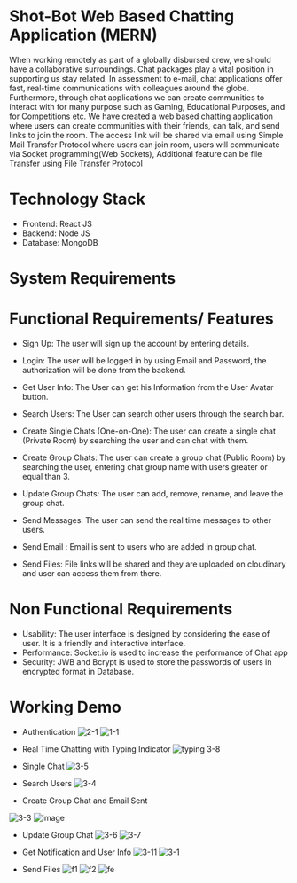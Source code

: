 # Shot-Bot Web Based Chatting Application (MERN) 
When working remotely as part of a globally disbursed crew, 
we should have a collaborative surroundings. Chat packages 
play a vital position in supporting us stay related. In assessment 
to e-mail, chat applications offer fast, real-time 
communications with colleagues around the globe. 
Furthermore, through chat applications we can create 
communities to interact with for many purpose such as 
Gaming, Educational Purposes, and for Competitions etc. We 
have created a web based chatting application where users can 
create communities with their friends, can talk, and send links 
to join the room. The access link will be shared via email using 
Simple Mail Transfer Protocol where users can join room, users 
will communicate via Socket programming(Web Sockets), 
Additional feature can be file Transfer using File Transfer 
Protocol

# Technology Stack
  * Frontend: React JS
  * Backend:  Node JS
  * Database: MongoDB
  
# System Requirements
# Functional Requirements/ Features

* Sign Up: The user will sign up the account by entering 
    details.
  
* Login: The user will be logged in by using Email and 
    Password, the authorization will be done from the 
    backend.
* Get User Info: The User can get his Information from 
    the User Avatar button.
* Search Users: The User can search other users through 
    the search bar.
* Create Single Chats (One-on-One): The user can create 
    a single chat (Private Room) by searching the user and 
    can chat with them.
* Create Group Chats: The user can create a group chat 
    (Public Room) by searching the user, entering chat 
    group name with users greater or equal than 3.
* Update Group Chats: The user can add, remove, 
    rename, and leave the group chat.
* Send Messages: The user can send the real time 
    messages to other users.
* Send Email : Email is sent to users who are added in 
    group chat.
* Send Files: File links will be shared and they are 
    uploaded on cloudinary and user can access them from 
    there.
    
# Non Functional Requirements

* Usability: The user interface is designed by considering 
the ease of user. It is a friendly and interactive interface.
* Performance: Socket.io is used to increase the 
performance of Chat app
* Security: JWB and Bcrypt is used to store the passwords 
of users in encrypted format in Database.

# Working Demo
*	Authentication
 ![2-1](https://user-images.githubusercontent.com/88902668/170810614-239b9427-81cf-4f22-a32d-2f0eb14cf02a.png)
 ![1-1](https://user-images.githubusercontent.com/88902668/170810617-231db96e-9c3e-4968-ab51-3b3783c73d5a.png)

* Real Time Chatting with Typing Indicator
 ![typing 3-8](https://user-images.githubusercontent.com/88902668/170810641-ee7ef069-ada5-49e7-8ea8-f6bb81b4c750.png)

* Single Chat
 ![3-5](https://user-images.githubusercontent.com/88902668/170810660-9feb2ad8-dd5e-4ca4-8601-c62fb9b13a36.png)
 
* Search Users
 ![3-4](https://user-images.githubusercontent.com/88902668/170810674-5eaf8f39-1046-410c-9bad-2b0dd3f468d8.png)

* Create Group Chat and Email Sent
 
 ![3-3](https://user-images.githubusercontent.com/88902668/170810711-86677401-3e9e-4408-ba6a-a4ccc591c5e2.png)
 ![image](https://user-images.githubusercontent.com/88902668/170810869-816c3eb7-bd4d-4144-8122-e1e90d674160.png)

* Update Group Chat 
 ![3-6](https://user-images.githubusercontent.com/88902668/170810736-5ba33967-2ae7-4495-b27d-a619a47fb603.png)
 ![3-7](https://user-images.githubusercontent.com/88902668/170810734-3e644057-ff3a-4d30-8e73-80000e1beea2.png)

* Get Notification and User Info
  ![3-11](https://user-images.githubusercontent.com/88902668/170810777-77b69c0c-1c3e-43c8-8f1f-22136d220845.png)
  ![3-1](https://user-images.githubusercontent.com/88902668/170810798-d679512e-36ea-4c8e-a279-10a09d58c11e.png)

 * Send Files
   ![f1](https://user-images.githubusercontent.com/88902668/170810832-dc7b5fe1-d6bf-435f-9faa-47047db9eae9.png)
   ![f2](https://user-images.githubusercontent.com/88902668/170810833-f7c0bb94-e826-4476-8e61-13fa1acff144.png)
   ![fe](https://user-images.githubusercontent.com/88902668/170810831-ad7cf48a-0b2c-45bb-a5ef-ed78c501c77f.png)

